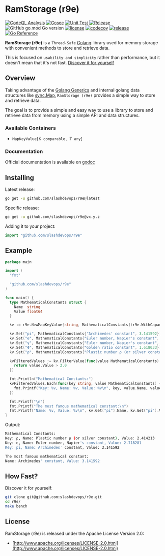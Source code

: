 # RamStorage (r9e)

[![CodeQL Analysis](https://github.com/slashdevops/r9e/actions/workflows/codeql-analysis.yml/badge.svg)](https://github.com/slashdevops/r9e/actions/workflows/codeql-analysis.yml)
[![Gosec](https://github.com/slashdevops/r9e/actions/workflows/gosec.yml/badge.svg)](https://github.com/slashdevops/r9e/actions/workflows/gosec.yml)
[![Unit Test](https://github.com/slashdevops/r9e/actions/workflows/main.yml/badge.svg)](https://github.com/slashdevops/r9e/actions/workflows/main.yml)
[![Release](https://github.com/slashdevops/r9e/actions/workflows/release.yml/badge.svg)](https://github.com/slashdevops/r9e/actions/workflows/release.yml)
![GitHub go.mod Go version](https://img.shields.io/github/go-mod/go-version/slashdevops/r9e?style=plastic)
[![license](https://img.shields.io/github/license/slashdevops/r9e.svg)](https://github.com/slashdevops/r9e/blob/main/LICENSE)
[![codecov](https://codecov.io/gh/slashdevops/r9e/branch/main/graph/badge.svg?token=UNTP5C1P6C)](https://codecov.io/gh/slashdevops/r9e)
[![release](https://img.shields.io/github/release/slashdevops/r9e/all.svg)](https://github.com/slashdevops/r9e/releases)
[![Go Reference](https://pkg.go.dev/badge/github.com/slashdevops/r9e.svg)](https://pkg.go.dev/github.com/slashdevops/r9e)

**RamStorage (r9e)** is a `Thread-Safe` [Golang](https://go.dev/) library used for memory storage with convenient methods to store and retrieve data.

This is focused on `usability and simplicity` rather than performance, but it doesn't mean that it's not fast. [Discover it for yourself](#how-fast)

## Overview

Taking advantage of the [Golang Generics](https://go.dev/blog/intro-generics) and internal golang data structures like [sync.Map](https://golang.org/pkg/sync/#Map), `RamStorage (r9e)` provides a simple way to store and retrieve data.

The goal is to provide a simple and easy way to use a library to store and retrieve data from memory using a simple API and data structures.

### Available Containers

* `MapKeyValue[K comparable, T any]`

### Documentation

Official documentation is available on [godoc](https://pkg.go.dev/github.com/slashdevops/r9e)

## Installing

Latest release:

```bash
go get -u github.com/slashdevops/r9e@latest
```

Specific release:

```bash
go get -u github.com/slashdevops/r9e@vx.y.z
```

Adding it to your project:

```go
import "github.com/slashdevops/r9e"
```

## Example

```go
package main

import (
  "fmt"

  "github.com/slashdevops/r9e"
)

func main() {
  type MathematicalConstants struct {
    Name  string
    Value float64
  }

  kv := r9e.NewMapKeyValue[string, MathematicalConstants](r9e.WithCapacity(10))

  kv.Set("pi", MathematicalConstants{"Archimedes' constant", 3.141592})
  kv.Set("e", MathematicalConstants{"Euler number, Napier's constant", 2.718281})
  kv.Set("γ", MathematicalConstants{"Euler number, Napier's constant", 0.577215})
  kv.Set("Φ", MathematicalConstants{"Golden ratio constant", 1.618033})
  kv.Set("ρ", MathematicalConstants{"Plastic number ρ (or silver constant)", 2.414213})

  kvFilteredValues := kv.FilterValue(func(value MathematicalConstants) bool {
    return value.Value > 2.0
  })

  fmt.Println("Mathematical Constants:")
  kvFilteredValues.Each(func(key string, value MathematicalConstants) {
    fmt.Printf("Key: %v, Name: %v, Value: %v\n", key, value.Name, value.Value)
  })

  fmt.Printf("\n")
  fmt.Printf("The most famous mathematical constant:\n")
  fmt.Printf("Name: %v, Value: %v\n", kv.Get("pi").Name, kv.Get("pi").Value)
}
```

Output:

```bash
Mathematical Constants:
Key: ρ, Name: Plastic number ρ (or silver constant), Value: 2.414213
Key: e, Name: Euler number, Napier's constant, Value: 2.718281
Key: pi, Name: Archimedes' constant, Value: 3.141592

The most famous mathematical constant:
Name: Archimedes' constant, Value: 3.141592
```

## How Fast?

Discover it for yourself:

```bash
git clone git@github.com:slashdevops/r9e.git
cd r9e/
make bench
```

## License

RamStorage (r9e)  is released under the Apache License Version 2.0:

* [http://www.apache.org/licenses/LICENSE-2.0.html](http://www.apache.org/licenses/LICENSE-2.0.html)
